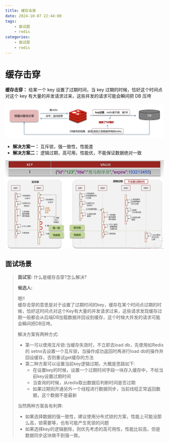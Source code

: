 ```yaml
---
title: 缓存击穿
date: 2024-10-07 22:44:00
tags:
    - 面试题
    - redis
categories:
    - 面试题
    - redis
---
```


# 缓存击穿

**缓存击穿：** 给某一个 key 设置了过期时间，当 key 过期的时候，恰好这个时间点对这个 key 有大量的并发请求过来，这些并发的请求可能会瞬间把 DB 压垮

![](../../../images/面试题/redis/5.png)

- **解决方案一：** 互斥锁，强一致性，性能差
- **解决方案二：** 逻辑过期，高可用，性能优，不能保证数据绝对一致

![](../../../images/面试题/redis/7.png)
![](../../../images/面试题/redis/6.png)

## 面试场景

> **面试官:** 什么是缓存击穿?怎么解决?  
>
> **候选人:**  
> 
> 嗯!!  
> 缓存击穿的意思是对于设置了过期时间的key，缓存在某个时间点过期的时候，恰好这时间点对这个Key有大量的并发请求过来，这些请求发现缓存过期一般都会从后端DB加载数据并回设到缓存，这个时候大并发的请求可能会瞬间把DB压垮。
>   
> 解决方案有两种方式:  
> - 第一可以使用互斥锁:当缓存失效时，不立即去load db，先使用如Redis的 setnx去设置一个互斥锁，当操作成功返回时再进行load db的操作并回设缓存，否则重试get缓存的方法  
> - 第二种方案可以设置当前key逻辑过期，大概是思路如下:  
>   - 在设置key的时候，设置一个过期时间字段一块存入缓存中，不给当前key设置过期时间
>   - 当查询的时候，从redis取出数据后判断时间是否过期
>   - 如果过期则开通另外一个线程进行数据同步，当前线程正常返回数据，这个数据不是最新  
> 
> 当然两种方案各有利弊:  
> - 如果选择数据的强一致性，建议使用分布式锁的方案，性能上可能没那么高，锁需要等，也有可能产生死锁的问题
> - 如果选择key的逻辑删除，则优先考虑的高可用性，性能比较高，但是数据同步这块做不到强一致。
